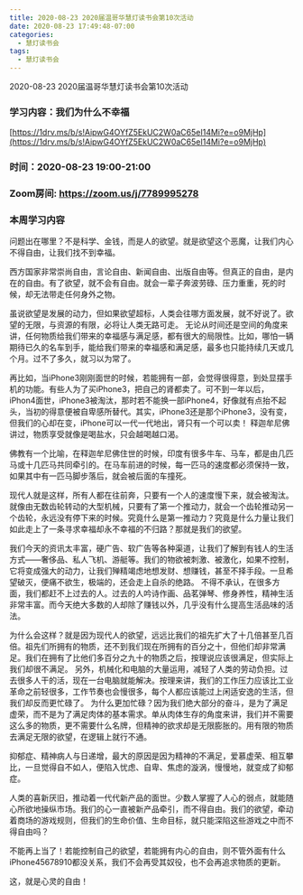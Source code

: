 ```yaml
---
title: 2020-08-23 2020届温哥华慧灯读书会第10次活动
date: 2020-08-23 17:49:48-07:00
categories:
  - 慧灯读书会
tags:
  - 慧灯读书会
---
```

2020-08-23 2020届温哥华慧灯读书会第10次活动

### 学习内容：我们为什么不幸福

[https://1drv.ms/b/s!AipwG4OYfZ5EkUC2W0aC65eI14Mi?e=o9MjHp](https://1drv.ms/b/s!AipwG4OYfZ5EkUC2W0aC65eI14Mi?e=o9MjHp)

### 时间：2020-08-23 19:00-21:00

### Zoom房间: <https://zoom.us/j/7789995278>

### 本周学习内容

问题出在哪里？不是科学、金钱，而是人的欲望。就是欲望这个恶魔，让我们内心不得自由，让我们找不到幸福。

西方国家非常崇尚自由，言论自由、新闻自由、出版自由等。但真正的自由，是内在的自由。有了欲望，就不会有自由。就会一辈子奔波劳碌、压力重重，死的时候，却无法带走任何身外之物。

虽说欲望是发展的动力，但如果欲望超标，人类会往哪方面发展，就不好说了。欲望的无限，与资源的有限，必将让人类无路可走。
无论从时间还是空间的角度来讲，任何物质给我们带来的幸福感与满足感，都有很大的局限性。比如，哪怕一辆期待已久的名车到手，能给我们带来的幸福感和满足感，最多也只能持续几天或几个月。过不了多久，就习以为常了。

再比如，当iPhone3刚刚面世的时候，若能拥有一部，会觉得很得意，到处显摆手机的功能。有些人为了买iPhone3，把自己的肾都卖了。可不到一年以后，iPhon4面世，iPhone3被淘汰，那时若不能换一部iPhone4，好像就有点抬不起头，当初的得意便被自卑感所替代。其实，iPhone3还是那个iPhone3，没有变，但我们的心却在变，iPhone可以一代一代地出，肾只有一个可以卖！
释迦牟尼佛讲过，物质享受就像是喝盐水，只会越喝越口渴。

佛教有一个比喻，在释迦牟尼佛住世的时候，印度有很多牛车、马车，都是由几匹马或十几匹马共同牵引的。在马车前进的时候，每一匹马的速度都必须保持一致，如果其中有一匹马脚步落后，就会被后面的车撞死。

现代人就是这样，所有人都在往前奔，只要有一个人的速度慢下来，就会被淘汰。就像由无数齿轮转动的大型机械，只要有了第一个推动力，就会一个齿轮推动另一个齿轮，永远没有停下来的时候。究竟什么是第一推动力？究竟是什么力量让我们如此走上了一条寻求幸福却永不幸福的不归路？那就是我们的欲望。

我们今天的资讯太丰富，硬广告、软广告等各种渠道，让我们了解到有钱人的生活方式——奢侈品、私人飞机、游艇等。我们的物欲被刺激、被激化，如果不控制，它将变成强大的动力，让我们殚精竭虑地想发财、想赚钱，甚至不择手段。一旦希望破灭，便痛不欲生，极端的，还会走上自杀的绝路。
不得不承认，在很多方面，我们都赶不上过去的人。过去的人吟诗作画、品茗弹琴、修身养性，精神生活非常丰富。而今天绝大多数的人却除了赚钱以外，几乎没有什么提高生活品味的活法。

为什么会这样？就是因为现代人的欲望，远远比我们的祖先扩大了十几倍甚至几百倍。祖先们所拥有的物质，还不到我们现在所拥有的百分之十，但他们却非常满足。我们在拥有了比他们多百分之九十的物质之后，按理说应该很满足，但实际上我们却很不满足。
另外，机械化和电脑的大量运用，减轻了人类的劳动负担。过去很多人干的活，现在一台电脑就能解决。按理来讲，我们的工作压力应该比工业革命之前轻很多，工作节奏也会慢很多，每个人都应该能过上闲适安逸的生活，但我们却反而更忙碌了。
为什么更加忙碌？因为我们绝大部分的奋斗，是为了满足虚荣，而不是为了满足肉体的基本需求。单从肉体生存的角度来讲，我们并不需要这么多的物质，更不需要什么名牌，但精神的欲求却是无限膨胀的。用有限的物质去满足无限的欲望，在逻辑上就行不通。

抑郁症、精神病人与日递增，最大的原因是因为精神的不满足，爱慕虚荣、相互攀比，一旦觉得自不如人，便陷入忧虑、自卑、焦虑的漩涡，慢慢地，就变成了抑郁症。

人类的喜新厌旧，推动着一代代新产品的面世。少数人掌握了人心的弱点，就能随心所欲地操纵市场。我们的心一直被新产品牵引，而不得自由。我们的欲望，牵动着商场的游戏规则，但我们的生命价值、生命目标，就只能深陷这些游戏之中而不得自由吗？

不能再上当了！若能控制自己的欲望，若能拥有内心的自由，则不管外面有什么iPhone45678910都没关系，我们不会再受其奴役，也不会再追求物质的更新。

这，就是心灵的自由！
